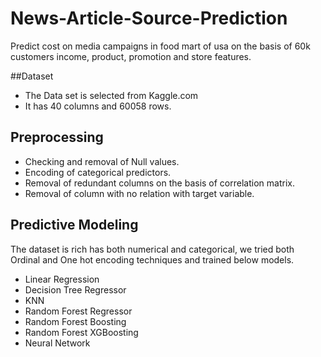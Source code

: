 # News-Article-Source-Prediction

Predict cost on media campaigns in food mart of usa on the basis of 60k customers income, product, promotion and store features.

##Dataset

- The Data set is selected from Kaggle.com
- It has 40 columns and 60058 rows.

## Preprocessing

- Checking and removal of Null values.
- Encoding of categorical predictors.
- Removal of redundant columns on the basis of correlation matrix.
- Removal of column with no relation with target variable.

## Predictive Modeling

The dataset is rich has both numerical and categorical, we tried both Ordinal and One hot encoding techniques and trained below models.
- Linear Regression
- Decision Tree Regressor
- KNN
- Random Forest Regressor
- Random Forest Boosting
- Random Forest XGBoosting
- Neural Network

